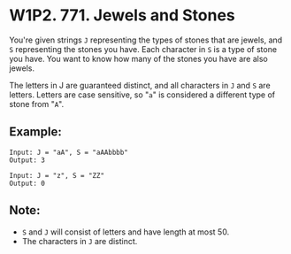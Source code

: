 # W1P2. 771. Jewels and Stones

You're given strings `J` representing the types of stones that are jewels, and `S` representing the stones you have.  Each character in `S` is a type of stone you have.  You want to know how many of the stones you have are also jewels.

The letters in J are guaranteed distinct, and all characters in `J` and `S` are letters. Letters are case sensitive, so "`a`" is considered a different type of stone from "`A`".

## Example:
```
Input: J = "aA", S = "aAAbbbb"
Output: 3

Input: J = "z", S = "ZZ"
Output: 0
```

## Note:
* `S` and `J` will consist of letters and have length at most 50.
* The characters in `J` are distinct.
